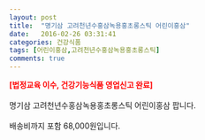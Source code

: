 ```yaml
---
layout: post
title:  "명기삼 고려천년수홍삼녹용홍초롱스틱 어린이홍삼"
date:   2016-02-26 03:31:41
categories: 건강식품
tags: [어린이홍삼,고려천년수홍삼녹용홍초롱스틱]
comments: true
---
```


<strong><span style="color: rgb(255, 0, 0);">[법정교육 이수, 건강기능식품 영업신고 완료]</span></strong>
<br><br>
명기삼 고려천년수홍삼녹용홍초롱스틱 어린이홍삼 팝니다.
<br><br>
배송비까지 포함 68,000원입니다.
<br>
<br>
<img class="image" src="https://1.bp.blogspot.com/-QAZl89S3-gY/W_TZWKMTpwI/AAAAAAAAAzs/OK4o-5JvdPg_OOyyCMENQzVFIgaUga7PQCLcBGAs/s320/26562457347.jpg" alt=""/>
<br>
<br>
<img class="image" src="http://www.nbbang.co.kr/data/webedit/20180802172109_nvfyqcgv.jpg" alt=""/>  